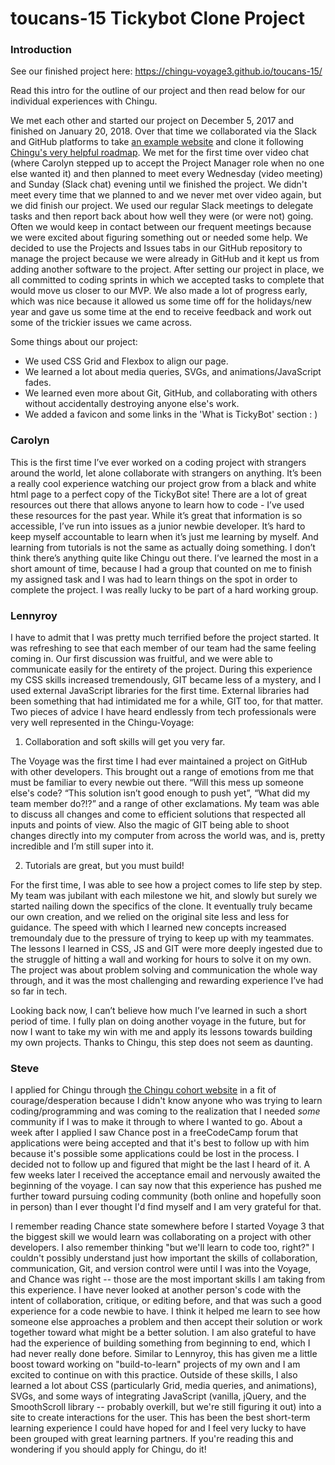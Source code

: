# toucans-15 Tickybot Clone Project

### Introduction

See our finished project here: https://chingu-voyage3.github.io/toucans-15/

Read this intro for the outline of our project and then read below for our individual experiences with Chingu.

We met each other and started our project on December 5, 2017 and finished on January 20, 2018. Over that time we collaborated via the Slack and GitHub platforms to take [an example website](https://tickybott.herokuapp.com/) and clone it following [Chingu's very helpful roadmap](https://medium.com/chingu/the-voyage-3-remote-developer-project-process-2eda5aea2d51). We met for the first time over video chat (where Carolyn stepped up to accept the Project Manager role when no one else wanted it) and then planned to meet every Wednesday (video meeting) and Sunday (Slack chat) evening until we finished the project. We didn't meet every time that we planned to and we never met over video again, but we did finish our project. We used our regular Slack meetings to delegate tasks and then report back about how well they were (or were not) going. Often we would keep in contact between our frequent meetings because we were excited about figuring something out or needed some help. We decided to use the Projects and Issues tabs in our GitHub repository to manage the project because we were already in GitHub and it kept us from adding another software to the project. After setting our project in place, we all committed to coding sprints in which we accepted tasks to complete that would move us closer to our MVP. We also made a lot of progress early, which was nice because it allowed us some time off for the holidays/new year and gave us some time at the end to receive feedback and work out some of the trickier issues we came across.

Some things about our project:

  * We used CSS Grid and Flexbox to align our page.
  * We learned a lot about media queries, SVGs, and animations/JavaScript fades.
  * We learned even more about Git, GitHub, and collaborating with others without accidentally destroying anyone else's work.
  * We added a favicon and some links in the 'What is TickyBot' section  : )

### Carolyn

This is the first time I’ve ever worked on a coding project with strangers around the world, let alone collaborate with strangers on anything. It’s been a really cool experience watching our project grow from a black and white html page to a perfect copy of the TickyBot site! There are a lot of great resources out there that allows anyone to learn how to code - I’ve used these resources for the past year. While it’s great that information is so accessible, I’ve run into issues as a junior newbie developer. It’s hard to keep myself accountable to learn when it’s just me learning by myself. And learning from tutorials is not the same as actually doing something. I don’t think there’s anything quite like Chingu out there. I’ve learned the most in a short amount of time, because I had a group that counted on me to finish my assigned task and I was had to learn things on the spot in order to complete the project. I was really lucky to be part of a hard working group.

### Lennyroy

I have to admit that I was pretty much terrified before the project started. It was refreshing to see that each member of our team had the same feeling coming in. Our first discussion was fruitful, and we were able to communicate easily for the entirety of the project. During this experience my CSS skills increased tremendously, GIT became less of a mystery, and I used external JavaScript libraries for the first time. External libraries had been something that had intimidated me for a while, GIT too, for that matter.
Two pieces of advice I have heard endlessly from tech professionals were very well represented in the Chingu-Voyage:

1. Collaboration and soft skills will get you very far.

The Voyage was the first time I had ever maintained a project on GitHub with other developers. This brought out a range of emotions from me that must be familiar to every newbie out there. “Will this mess up someone else's code? “This solution isn’t good enough to push yet”, “What did my team member do?!?” and a range of other exclamations. My team was able to discuss all changes and come to efficient solutions that respected all inputs and points of view. Also the magic of GIT being able to shoot changes directly into my computer from across the world was, and is, pretty incredible and I’m still super into it.

2. Tutorials are great, but you must build!

For the first time, I was able to see how a project comes to life step by step. My team was jubilant with each milestone we hit, and slowly but surely we started nailing down the specifics of the clone. It eventually truly became our own creation, and we relied on the original site less and less for guidance. The speed with which I learned new concepts increased tremoundaly due to the pressure of trying to keep up with my teammates. The lessons I learned in CSS, JS and GIT were more deeply ingested due to the struggle of hitting a wall and working for hours to solve it on my own. The project was about problem solving and communication the whole way through, and it was the most challenging and rewarding experience I’ve had so far in tech.

Looking back now, I can’t believe how much I’ve learned in such a short period of time. I fully plan on doing another voyage in the future, but for now I want to take my win with me and apply its lessons towards building my own projects. Thanks to Chingu, this step does not seem as daunting.

### Steve

I applied for Chingu through [the Chingu cohort website](https://chingu-cohorts.github.io/chingu-directory/) in a fit of courage/desperation because I didn't know anyone who was trying to learn coding/programming and was coming to the realization that I needed _some_ community if I was to make it through to where I wanted to go. About a week after I applied I saw Chance post in a freeCodeCamp forum that applications were being accepted and that it's best to follow up with him because it's possible some applications could be lost in the process. I decided not to follow up and figured that might be the last I heard of it. A few weeks later I received the acceptance email and nervously awaited the beginning of the voyage. I can say now that this experience has pushed me further toward pursuing coding community (both online and hopefully soon in person) than I ever thought I'd find myself and I am very grateful for that.

I remember reading Chance state somewhere before I started Voyage 3 that the biggest skill we would learn was collaborating on a project with other developers. I also remember thinking "but we'll learn to code too, right?" I couldn't possibly understand just how important the skills of collaboration, communication, Git, and version control were until I was into the Voyage, and Chance was right -- those are the most important skills I am taking from this experience. I have never looked at another person's code with the intent of collaboration, critique, or editing before, and that was such a good experience for a code newbie to have. I think it helped me learn to see how someone else approaches a problem and then accept their solution or work together toward what might be a better solution. I am also grateful to have had the experience of building something from beginning to end, which I had never really done before. Similar to Lennyroy, this has given me a little boost toward working on "build-to-learn" projects of my own and I am excited to continue on with this practice. Outside of these skills, I also learned a lot about CSS (particularly Grid, media queries, and animations), SVGs, and some ways of integrating JavaScript (vanilla, jQuery, and the SmoothScroll library -- probably overkill, but we're still figuring it out) into a site to create interactions for the user. This has been the best short-term learning experience I could have hoped for and I feel very lucky to have been grouped with great learning partners. If you're reading this and wondering if you should apply for Chingu, do it!
